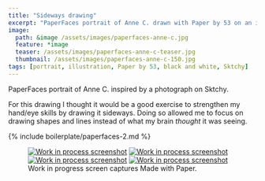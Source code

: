 ```yaml
---
title: "Sideways drawing"
excerpt: "PaperFaces portrait of Anne C. drawn with Paper by 53 on an iPad."
image: 
  path: &image /assets/images/paperfaces-anne-c.jpg 
  feature: *image
  teaser: /assets/images/paperfaces-anne-c-teaser.jpg
  thumbnail: /assets/images/paperfaces-anne-c-150.jpg
tags: [portrait, illustration, Paper by 53, black and white, Sktchy]
---
```


PaperFaces portrait of Anne C. inspired by a photograph on Sktchy.

For this drawing I thought it would be a good exercise to strengthen my hand/eye skills by drawing it sideways. Doing so allowed me to focus on drawing shapes and lines instead of what my brain *thought* it was seeing.

{% include boilerplate/paperfaces-2.md %}

<figure class="third">
  <a href="/assets/images/paperfaces-anne-c-process-1-lg.jpg"><img src="/assets/images/paperfaces-anne-c-process-1-600.jpg" alt="Work in process screenshot"></a>
  <a href="/assets/images/paperfaces-anne-c-process-2-lg.jpg"><img src="/assets/images/paperfaces-anne-c-process-2-600.jpg" alt="Work in process screenshot"></a>
  <a href="/assets/images/paperfaces-anne-c-process-3-lg.jpg"><img src="/assets/images/paperfaces-anne-c-process-3-600.jpg" alt="Work in process screenshot"></a>
  <a href="/assets/images/paperfaces-anne-c-process-4-lg.jpg"><img src="/assets/images/paperfaces-anne-c-process-4-600.jpg" alt="Work in process screenshot"></a>
  <figcaption>Work in progress screen captures Made with Paper.</figcaption>
</figure>
